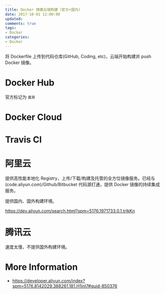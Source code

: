 ```yaml
---
title: Docker 镜像云端构建（官方+国内)
date: 2017-10-01 12:00:00
updated:
comments: true
tags:
- Docker
categories:
- Docker
---
```


将 Dockerfile 上传到代码仓库(GitHub, Coding, etc)，云端开始构建并 push Docker 镜像。

<!--more-->

# Docker Hub

官方标记为 `废弃`

# Docker Cloud

# Travis CI

# 阿里云

提供高性能本地化 Registry，上传/下载/构建及托管的全方位镜像服务。已经与(code.aliyun.com)/Github/Bitbucket 代码源打通，提供 Docker 镜像的持续集成服务。

提供国内、国外构建环境。

https://dev.aliyun.com/search.html?spm=5176.1971733.0.1.trlkKn

# 腾讯云

速度太慢，不提供国外构建环境。

# More Information

* https://developer.aliyun.com/index?spm=5176.8142029.388261.181.H1inl7#guid-850376
